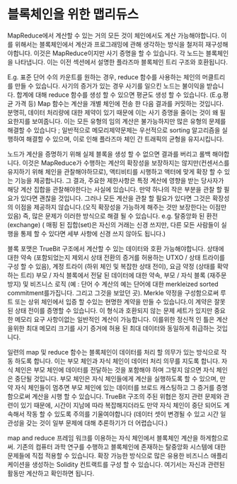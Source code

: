 # 블록체인을 위한 맵리듀스

MapReduce에서 계산할 수 있는 거의 모든 것이 체인에서도 계산 가능해야합니다. 이를 위해서는 블록체인에서 계산과 프로그래밍에 관해 생각하는 방식을 철저히 재구성해야합니다. 이것은 MapReduce이지만 사기 증명을 할 수 있습니다. 각 노드는 블록체인을 나타냅니다. 이는 이전 섹션에서 설명한 플라즈마 블록체인 트리 구조와 호환됩니다.

E.g. 표준 단어 수의 카운트를 원하는 경우, reduce 함수를 사용하는 체인의 머클트리를 만들 수 있습니다. 사기의 증거가 있는 경우 사기를 일으킨 노드는 불이익을 받습니다. 합계에 대해 reduce 함수를 생성 할 수 있으면 평균도 생성 할 수 있습니다. (E.g.평균 가격 등) Map 함수는 계산을 개별 체인에 전송 한 다음 결과를 커밋하는 것입니다. 분명히, 데이터 처리량에 대한 제약이 있기 때문에 이는 사기 증명을 줄이는 것이 왜 필요한지를 보여줍니다. 이는 모든 유형의 임의 계산은 불가능하지만 많은 유형의 문제를 해결할 수 있습니다 ; 일반적으로 메모리제약문제는 우선적으로 sorting 알고리즘을 실행하여 해결할 수 있으며, 이로 인해 플라즈마 체인 간 트래픽의 균형을 유지시킵니다.

노드가 계산을 증명하기 위해 실제 블록을 생성 할 수 없으면 결과를 버리고 롤백 해야합니다. 이것은 MapReduce가 수행하는 계산의 확장성을 보장하지는 않지만(컨센서스를 유지하기 위해 체인을 관찰해야하므로), 액티비티를 시행하고 액터에 맞게 확장 할 수 있는 기능을 제공합니다. 그 결과, 주요한 제한사항은 특정 계산에 영향을 받는 당사자가 해당 계산 집합을 관찰해야한다는 사실에 있습니다. 만약 하나의 작은 부분을 관찰 할 필요가 있다면 괜찮을 것입니다. 그러나 모든 계산을 관찰 할 필요가 있다면 그것은 확장성의 이점을 제공하지 않습니다.(오직 확장성을 가능하게 해주는 것만 보장한다는 이점만 있음) 즉, 많은 문제가 이러한 방식으로 해결 될 수 있습니다. e.g. 탈중앙화 된 환전(exchange) ( 매핑 된 집합(set)은 자신의 거래는 신경 쓰지만, 다른 모든 사람들이 실행을 통제 할 수 있다면 세부 사항에 신경 쓰지 않아도 됩니다.)

 블록 포맷은 TrueBit 구조에서 계산할 수 있는 데이터와 호환 가능해야합니다. 상태에 대한 약속 (포함되었는지 제외시 상태 전환의 증거를 허용하는 UTXO / 상태 트라이를 구성 할 수 있음), 계정 트라이 (하위 체인 및 복잡한 상태 전이), 요금 약정 (상태를 확약하는 트리) 부모 / 자식 블록에서 전달 된 데이터에 대한 약속, 부모 / 자식 블록 (재주문 방지) 및 비즈니스 로직 (예 : 단어 수 계산의 예는 단어에 대한 merkleized sorted commitment를가집니다. 그리고 그것을 보았던 곳). Merkle 약정을 구성함으로써 루트 또는 상위 체인에서 입증 할 수있는 현명한 계약을 만들 수 있습니다.이 계약은 잘못된 상태 전이를 증명할 수 있습니다. 이 형식과 호환되지 않는 문제 세트가 있지만 중요한 메모리 요구 사항이없는 일반적인 계산이 가능합니다. 이를위한 정신적 인 틀은 계산을위한 최대 메모리 크기를 사기 증거에 허용 된 최대 데이터와 동일하게 취급하는 것입니다.

일련의 map 및 reduce 함수는 블록체인이 데이터를 처리 할 의무가 있는 방식으로 작동 하도록 합니다. 이는 부모 체인과 자식 체인이 데이터 처리 의무를 지도록 합니다. 자식 체인은 부모 체인에 데이터를 전달하는 것을 포함해야 하며 그렇지 않으면 자식 체인은 중단될 것입니다. 부모 체인은 자식 체인들에게 계산을 실행하도록 할 수 있으며, 만약 자식 체인들이 멈추면 부모 체인에 있는 데이터를 브로드 캐스팅하고 그 증거를 증명함으로써 계산을 시행 할 수 있습니다. TrueBit 구조의 주된 위협은 정지 관련 문제와 관련이 있기 때문에, 시간이 지남에 따라 복잡해지더라도 만약 자식 체인이 중단 되어도 계속해서 작동 할 수 있도록 주의를 기울여야합니다 (데이터 셋이 변경될 수 있고 시간 일관성을 갖는 것이 일부 문제에 대해 추론하기가 더 어렵습니다.)

map and reduce 프레임 워크를 이용하는 자식 체인에서 블록체인 계산을 하게함으로써. 기존의 컴퓨터 과학 연구를 수행하고 블록체인에 존재하는 탈중앙화 시스템에 대한 문제들에 직접 적용할 수 있습니다. 확장 가능한 방식으로 많은 유용한 비즈니스 애플리케이션을 생성하는 Solidity 컨트랙트를 구성 할 수 있습니다. 여기서는 자신과 관련된 활동만 계산하고 확인하면 됩니다.
